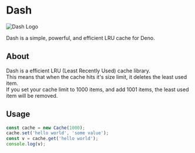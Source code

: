 # Dash

![Dash Logo](https://owo.sh/9F8orWK.png)

Dash is a simple, powerful, and efficient LRU cache for Deno.

## About

Dash is a efficient LRU (Least Recently Used) cache library.  
This means that when the cache hits it's size limit, it deletes the least used item.  
If you set your cache limit to 1000 items, and add 1001 items, the least used item will be removed.

## Usage

```ts
const cache = new Cache(1000);
cache.set('hello world', 'some value');
const v = cache.get('hello world');
console.log(v);
```
